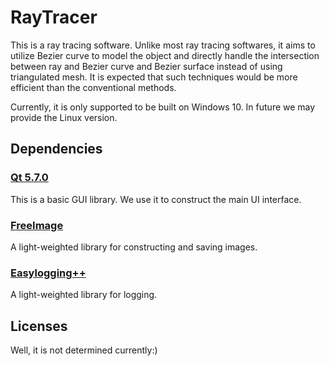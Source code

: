 # RayTracer
This is a ray tracing software. Unlike most ray tracing softwares, it aims to utilize Bezier curve to model the object and directly handle the intersection between ray and Bezier curve and Bezier surface instead of using triangulated mesh. It is expected that such techniques would be more efficient than the conventional methods.

Currently, it is only supported to be built on Windows 10. In future we may provide the Linux version.

## Dependencies

### [Qt 5.7.0]
This is a basic GUI library. We use it to construct the main UI interface.
### [FreeImage]
A light-weighted library for constructing and saving images.
### [Easylogging++]
A light-weighted library for logging. 

[Qt 5.7.0]:	https://www1.qt.io/qt5-7/	"Qt 5.7.0"
[FreeImage]:	https://sourceforge.net/projects/freeimage/	"FreeImage"
[Easylogging++]:	https://github.com/muflihun/easyloggingpp	"Easylogging++"


## Licenses

Well, it is not determined currently:)
